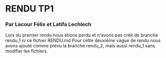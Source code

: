 # RENDU TP1
### Par Lacour Félix et Latifa Lechlech

Lors du premier rendu nous étions perdu et n'avons pas créé de branche rendu_1 ni ce fichier RENDU.md
Pour cette deuxième vague de rendu nous avons ajouté comme prévu la branche rendu_2, mais aussi rendu_1 sans modifier les fichiers.



